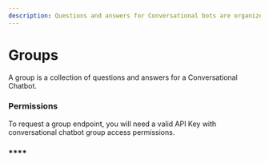 ```yaml
---
description: Questions and answers for Conversational bots are organized into Groups.
---
```


# Groups

A group is a collection of questions and answers for a Conversational Chatbot. 





### Permissions 

To request a group endpoint, you will need a valid API Key with conversational chatbot group access permissions.

### \*\*\*\*

